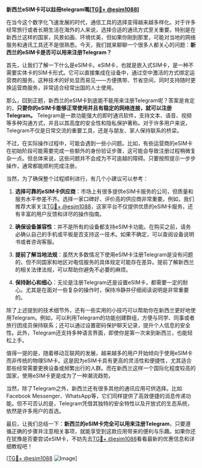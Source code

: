 **新西兰eSIM卡可以註冊telegram嗎[[TG💪+ @esim1088](https://t.me/s/esim1088)]**

在当今这个数字化飞速发展的时代，通信工具的选择变得越来越多样化。对于许多经常旅行或者长期生活在海外的人来说，选择合适的通讯方式至关重要。特别是在新西兰这样的国家，风景如画、环境优美，但如果你刚到那里，可能对当地的网络服务和通讯工具还不是很熟悉。今天，我们就来聊聊一个很多人都关心的问题：**新西兰的eSIM卡是否可以用来注册Telegram？**

首先，让我们了解一下什么是eSIM卡。eSIM卡，也就是嵌入式SIM卡，是一种不需要实体卡的SIM卡形式。它可以直接集成在设备中，通过空中激活的方式绑定运营商的服务。这种技术的好处显而易见——方便携带、节省空间，同时支持随时更换运营商服务，非常适合经常出国的人士使用。

那么，回到正题，新西兰的eSIM卡到底能不能用来注册Telegram呢？答案是肯定的，**只要你的eSIM卡能够正常使用并且有稳定的网络连接，就可以注册Telegram。** Telegram是一款功能强大的即时通讯软件，支持文本、语音、视频等多种沟通方式，并且以其高度的安全性和隐私保护著称。对于许多用户来说，Telegram不仅是日常交流的重要工具，还是与朋友、家人保持联系的桥梁。

不过，在实际操作过程中，可能会遇到一些小问题。比如，有些运营商的eSIM卡在初始阶段可能需要完成一些额外的身份验证步骤，这可能会导致注册过程稍微复杂一点。但总体来说，这些问题并不会成为不可逾越的障碍。只要按照提示一步步操作，通常都能顺利完成注册。

当然，为了确保整个过程顺利进行，有几个小建议可以参考：

1. **选择可靠的eSIM卡供应商**：市场上有很多提供eSIM卡服务的公司，但质量和服务水平参差不齐。选择一家口碑好、评价高的供应商非常重要。例如，我们推荐大家关注[TG💪+ @esim1088](https://t.me/s/esim1088)，这家平台不仅提供优质的eSIM卡服务，还有丰富的用户反馈和详尽的操作指南。
   
2. **确保设备兼容性**：并不是所有的设备都支持eSIM卡功能。在购买之前，请务必确认自己的手机或平板是否支持这一技术。如果不确定，可以查阅设备说明书或者咨询客服。

3. **提前了解当地法规**：虽然大多数情况下使用eSIM卡注册Telegram是没有问题的，但不同国家和地区对电信服务的具体规定可能存在差异。提前了解新西兰的相关法律法规，可以帮助你避免不必要的麻烦。

4. **保持耐心和细心**：无论是注册Telegram还是设置eSIM卡，都需要一定的耐心。尤其是在面对一些复杂的操作时，保持冷静并仔细阅读说明是非常重要的。

除了上述提到的技术细节外，还有一些实用的小技巧可以帮助你在新西兰更好地使用Telegram。例如，可以利用Telegram的功能创建群组，方便与同学、同事或者旅行团成员保持联系；还可以通过设置密码保护聊天记录，提升个人信息的安全性。此外，Telegram还支持多种语言界面，即使你是第一次来到新西兰，也能轻松上手。

值得一提的是，随着移动互联网的发展，越来越多的用户开始倾向于使用eSIM卡而非传统的物理SIM卡。这是因为eSIM卡具有更高的灵活性和便捷性，尤其适合那些经常需要更换设备或频繁出行的人群。而在新西兰这样一个国际化程度较高的国家，使用eSIM卡更是成为了一种潮流趋势。

当然，除了Telegram之外，新西兰还有很多其他的通讯应用可供选择。比如Facebook Messenger、WhatsApp等，它们同样提供了高效便捷的消息传递功能。但不可否认的是，Telegram凭借其独特的安全特性以及开放式的生态系统，依然是许多用户的首选。

最后，让我们总结一下：**新西兰的eSIM卡完全可以用来注册Telegram**，只要遵循正确的步骤并注意相关事项，就能享受到这款应用带来的便利与乐趣。如果你还在犹豫是否要尝试eSIM卡，不妨先去[TG💪+ @esim1088](https://t.me/s/esim1088)看看最新的优惠信息和详细教程吧！

[[TG💪+ @esim1088](https://t.me/s/esim1088) ![Image](https://i.postimg.cc/4NQfJmqS/Snipaste-2025-05-13-00-14-12.png)]